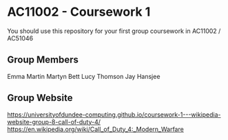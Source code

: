 # AC11002 - Coursework 1
You should use this repository for your first group coursework in AC11002 / AC51046

## Group Members
Emma Martin
Martyn Bett
Lucy Thomson
Jay Hansjee

## Group Website
https://universityofdundee-computing.github.io/coursework-1---wikipedia-website-group-8-call-of-duty-4/
https://en.wikipedia.org/wiki/Call_of_Duty_4:_Modern_Warfare